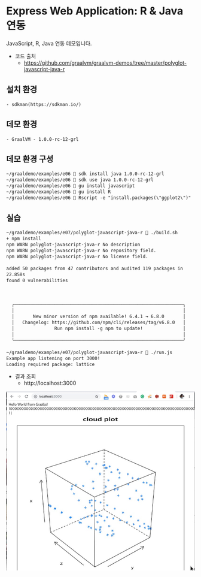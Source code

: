 # Express Web Application: R & Java 연동

JavaScript, R, Java 연동 데모입니다.

- 코드 출처
    - https://github.com/graalvm/graalvm-demos/tree/master/polyglot-javascript-java-r

## 설치 환경
    - sdkman(https://sdkman.io/)

## 데모 환경
    - GraalVM - 1.0.0-rc-12-grl

## 데모 환경 구성

```
~/graaldemo/examples/e06  sdk install java 1.0.0-rc-12-grl
~/graaldemo/examples/e06  sdk use java 1.0.0-rc-12-grl
~/graaldemo/examples/e06  gu install javascript
~/graaldemo/examples/e06  gu install R
~/graaldemo/examples/e06  Rscript -e "install.packages(\"ggplot2\")"
```

## 실습

```
~/graaldemo/examples/e07/polyglot-javascript-java-r  ./build.sh
+ npm install
npm WARN polyglot-javascript-java-r No description
npm WARN polyglot-javascript-java-r No repository field.
npm WARN polyglot-javascript-java-r No license field.

added 50 packages from 47 contributors and audited 119 packages in 22.858s
found 0 vulnerabilities



  ╭───────────────────────────────────────────────────────────────╮
  │                                                               │
  │       New minor version of npm available! 6.4.1 → 6.8.0       │
  │   Changelog: https://github.com/npm/cli/releases/tag/v6.8.0   │
  │               Run npm install -g npm to update!               │
  │                                                               │
  ╰───────────────────────────────────────────────────────────────╯

~/graaldemo/examples/e07/polyglot-javascript-java-r  ./run.js
Example app listening on port 3000!
Loading required package: lattice
```

- 결과 조회
    - http://localhost:3000

![](./screen.jpg)
